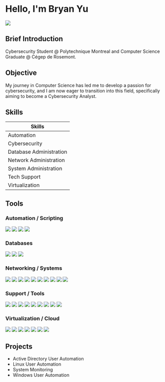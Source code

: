 # Hello, I'm Bryan Yu
<a href="https://www.linkedin.com/in/bryan-yu-15a398291/"><img src="https://img.shields.io/badge/-LinkedIn-0072b1?&style=for-the-badge&logo=linkedin&logoColor=white" /></a>

## Brief Introduction
Cybersecurity Student @ Polytechnique Montreal and Computer Science Graduate @ Cégep de Rosemont.

## Objective
My journey in Computer Science has led me to develop a passion for cybersecurity, and I am now eager to transition into this field, specifically aiming to become a Cybersecurity Analyst.

## Skills

| Skills |
|-------|
| Automation |
| Cybersecurity |
| Database Administration |
| Network Administration |
| System Administration |
| Tech Support |
| Virtualization |

## Tools 
### Automation / Scripting
<div> <img src="https://img.shields.io/badge/-Ansible-EE0000?&style=for-the-badge&logo=Ansible&logoColor=white" /> <img src="https://img.shields.io/badge/-Bash-4EAA25?&style=for-the-badge&logo=GNU%20Bash&logoColor=white" /> <img src="https://img.shields.io/badge/-PowerShell-012456?&style=for-the-badge&logo=PowerShell&logoColor=white" /> <img src="https://img.shields.io/badge/-Python-3776AB?&style=for-the-badge&logo=Python&logoColor=white" /> </div>

### Databases
<div> <img src="https://img.shields.io/badge/-MariaDB-003545?&style=for-the-badge&logo=MariaDB&logoColor=white" /> <img src="https://img.shields.io/badge/-MySQL-4479A1?&style=for-the-badge&logo=MySQL&logoColor=white" /> <img src="https://img.shields.io/badge/-Oracle-F80000?&style=for-the-badge&logo=Oracle&logoColor=white" /> </div>

### Networking / Systems
<div> <img src="https://img.shields.io/badge/-Active%20Directory-003366?&style=for-the-badge&logo=Microsoft&logoColor=white" /> <img src="https://img.shields.io/badge/-DHCP-000000?&style=for-the-badge&logo=windows&logoColor=white" /> <img src="https://img.shields.io/badge/-DNS-1976D2?&style=for-the-badge&logo=internet-explorer&logoColor=white" /> <img src="https://img.shields.io/badge/-Linux-FCC624?&style=for-the-badge&logo=Linux&logoColor=black" /> <img src="https://img.shields.io/badge/-RDP-0078D7?&style=for-the-badge&logo=Windows&logoColor=white" /> <img src="https://img.shields.io/badge/-SSH-4EAA25?&style=for-the-badge&logo=OpenSSH&logoColor=white" /> <img src="https://img.shields.io/badge/-TCP/IP-333333?&style=for-the-badge&logo=code&logoColor=white" /> <img src="https://img.shields.io/badge/-VLAN-00BFFF?&style=for-the-badge&logo=networkx&logoColor=white" /> <img src="https://img.shields.io/badge/-VPN-008080?&style=for-the-badge&logo=OpenVPN&logoColor=white" /> <img src="https://img.shields.io/badge/-Windows-0078D6?&style=for-the-badge&logo=Windows&logoColor=white" /> </div>

### Support / Tools
<div> <img src="https://img.shields.io/badge/-Atera-7B68EE?&style=for-the-badge&logoColor=white" /> <img src="https://img.shields.io/badge/-Exchange-0078D4?&style=for-the-badge&logo=Microsoft%20Exchange&logoColor=white" /> <img src="https://img.shields.io/badge/-Freshservice-2E9AFE?&style=for-the-badge&logoColor=white" /> <img src="https://img.shields.io/badge/-Git-181717?&style=for-the-badge&logo=Git&logoColor=white" /> <img src="https://img.shields.io/badge/-GitHub-181717?&style=for-the-badge&logo=GitHub&logoColor=white" /> <img src="https://img.shields.io/badge/-GitLab-FC6D26?&style=for-the-badge&logo=GitLab&logoColor=white" /> <img src="https://img.shields.io/badge/-Office%20365-D83B01?&style=for-the-badge&logo=Microsoft%20365&logoColor=white" /> <img src="https://img.shields.io/badge/-Slack-4A154B?&style=for-the-badge&logo=Slack&logoColor=white" /> <img src="https://img.shields.io/badge/-Zimbra-DA1F26?&style=for-the-badge&logoColor=white" /> </div>

### Virtualization / Cloud
<div> <img src="https://img.shields.io/badge/-AWS-232F3E?&style=for-the-badge&logo=Amazon%20AWS&logoColor=white" /> <img src="https://img.shields.io/badge/-Azure-0078D4?&style=for-the-badge&logo=Microsoft%20Azure&logoColor=white" /> <img src="https://img.shields.io/badge/-Docker-2496ED?&style=for-the-badge&logo=Docker&logoColor=white" /> <img src="https://img.shields.io/badge/-Hyper--V-0078D4?&style=for-the-badge&logo=Windows&logoColor=white" /> <img src="https://img.shields.io/badge/-Kubernetes-326CE5?&style=for-the-badge&logo=Kubernetes&logoColor=white" /> <img src="https://img.shields.io/badge/-Proxmox-E57000?&style=for-the-badge&logoColor=white" /> <img src="https://img.shields.io/badge/-VMware-607078?&style=for-the-badge&logo=VMware&logoColor=white" /> </div>

## Projects
- Active Directory User Automation
- Linux User Automation
- System Monitoring
- Windows User Automation
